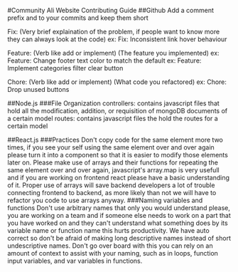 #Community Ali Website Contributing Guide
##Github
Add a comment prefix and to your commits and keep them short

Fix: (Very brief explaination of the problem, if people want to know more they can always look at the code)
ex: Fix: Inconsistent link hover behaviour

Feature: (Verb like add or implement) (The feature you implemented)
ex: Feature: Change footer text color to match the default
ex: Feature: Implement categories filter clear button

Chore: (Verb like add or implement) (What code you refactored)
ex: Chore: Drop unused buttons

##Node.js
###File Organization
controllers: contains javascript files that hold all the modification, addition, or requisition of mongoDB documents of a certain model
routes: contains javascript files the hold the routes for a certain model

##React.js
###Practices
Don't copy code for the same element more two times, if you see your self using the same element over and over again please turn it into a component so that it is easier to modify those elements later on.
Please make use of arrays and their functions for repeating the same element over and over again, javascript's array.map is very usefull and if you are working on frontend react please have a basic understanding of it. Proper use of arrays will save backend developers a lot of trouble connecting frontend to backend, as more likely than not we will have to refactor you code to use arrays anyway.
###Naming variables and functions
Don't use arbitrary names that only you would understand please, you are working on a team and if someone else needs to work on a part that you have worked on and they can't understand what something does by its variable name or function name this hurts productivity. We have auto correct so don't be afraid of making long descriptive names instead of short undescriptive names. Don't go over board with this you can rely on an amount of context to assist with your naming, such as in loops, function input variables, and var variables in functions.